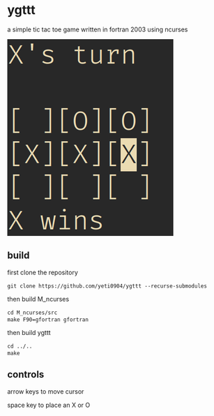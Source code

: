 # ygttt

a simple tic tac toe game written in fortran 2003 using ncurses

<img src="pic/screenshot.png">

## build
first clone the repository

```
git clone https://github.com/yeti0904/ygttt --recurse-submodules
```

then build M_ncurses

```
cd M_ncurses/src
make F90=gfortran gfortran
```

then build ygttt

```
cd ../..
make
```

## controls
arrow keys to move cursor

space key to place an X or O